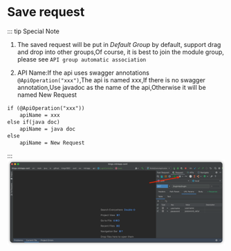 # Save request

::: tip Special Note

1. The saved request will be put in _Default Group_ by default, support drag and drop into other groups,Of course, it is best to join the module group, please see `API group automatic association`

1. API Name:If the api uses swagger annotations `@ApiOperation("xxx")`,The api is named xxx,If there is no swagger annotation,Use javadoc as the name of the api,Otherwise it will be named New Request

```
if (@ApiOperation("xxx"))
    apiName = xxx
else if(java doc)
    apiName = java doc
else
    apiName = New Request
```

:::
![example_download](../../../.vuepress/public/img/saveRequest.png)
